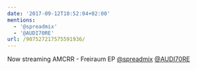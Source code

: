 ```yaml
---
date: '2017-09-12T10:52:04+02:00'
mentions:
  - '@spreadmix'
  - '@AUDI70RE'
url: /907527217575591936/
---
```

Now streaming AMCRR - Freiraum EP [@spreadmix](https://twitter.com/@spreadmix) [@AUDI70RE](https://twitter.com/@AUDI70RE)
